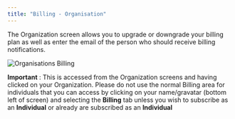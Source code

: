 ```yaml
---
title: "Billing - Organisation"
---
```



The Organization screen allows you to upgrade or downgrade your billing plan as well as enter the email of the person who should receive billing notifications.

![Organisations Billing](/img/docs/organisations_billing.png)

**Important** : This is accessed from the Organization screens and having clicked on your Organization. Please do not use the normal Billing area for individuals that you can access by clicking on your name/gravatar (bottom left of screen) and selecting the **Billing** tab unless you wish to subscribe as an **Individual** or already are subscribed as an **Individual**

